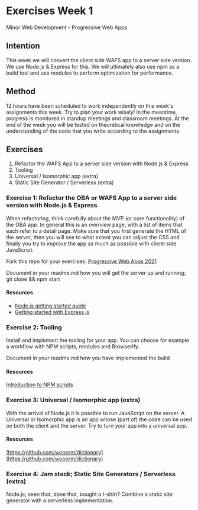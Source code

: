 # Exercises Week 1

Minor Web Development - Progressive Web Apps

## Intention

This week we will convert the client side WAFS app to a server side version. We use Node.js & Express for this. We will ultimately also use npm as a build tool and use modules to  perform optimization for performance.

## Method

12 hours have been scheduled to work independently on this week's assignments this week. Try to plan your work wisely! In the meantime, progress is monitored in standup meetings and classroom meetings. At the end of the week you will be tested on theoretical knowledge and on the understanding of the code that you write according to the assignments.

## Exercises

1. Refactor the WAFS App to a server side version with Node.js & Express
2. Tooling
3. Universal / Isomorphic app (extra)
4. Static Site Generator / Serverless (extra)

### Exercise 1: Refactor the OBA or WAFS App to a server side version with Node.js & Express

When refactoring, think carefully about the MVP (or core functionality) of the OBA app. In general this is an overview page, with a list of items that each refer to a detail page. Make sure that you first generate the HTML of the server, then you will see to what extent you can adjust the CSS and finally you try to improve the app as much as possible with client-side JavaScript.

Fork this repo for your exercises: [Progressive Web Apps 2021](https://github.com/cmda-minor-web/progressive-web-apps-2021)

Document in your readme.md how you will get the server up and running; git clone && npm start

#### Resources

* [Node.js getting started quide](https://nodejs.org/en/docs/guides/getting-started-guide/)
* [Getting started with Express.js](http://expressjs.com/en/starter/installing.html)

### Exercise 2: Tooling

Install and implement the tooling for your app. You can choose for example a workflow with NPM scripts, modules and Browserify.

Document in your readme.md how you have implemented the build

#### Resources

[Introduction to NPM scripts](https://medium.freecodecamp.org/introduction-to-npm-scripts-1dbb2ae01633)

### Exercise 3: Universal / Isomorphic app (extra)

With the arrival of Node.js it is possible to run JavaScript on the server. A Universal or Isomorphic app is an app whose (part of) the code can be used on both the client and the server. Try to turn your app into a universal app.

#### Resources

[https://github.com/wooorm/dictionary](https://github.com/wooorm/dictionary)

### Exercise 4: Jam stack; Static Site Generators / Serverless (extra)

Node.js; seen that, done that, bought a t-shirt? Combine a static site generator with a serverless implementation.
